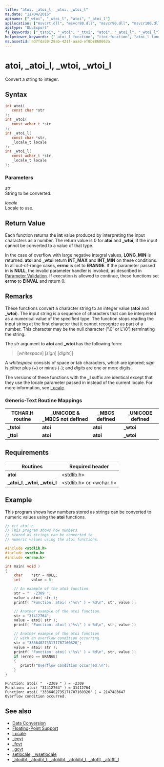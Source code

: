 ```yaml
---
title: "atoi, _atoi_l, _wtoi, _wtoi_l"
ms.date: "11/04/2016"
apiname: ["_wtoi", "_wtoi_l", "atoi", "_atoi_l"]
apilocation: ["msvcrt.dll", "msvcr80.dll", "msvcr90.dll", "msvcr100.dll", "msvcr100_clr0400.dll", "msvcr110.dll", "msvcr110_clr0400.dll", "msvcr120.dll", "msvcr120_clr0400.dll", "ucrtbase.dll", "api-ms-win-crt-convert-l1-1-0.dll"]
apitype: "DLLExport"
f1_keywords: ["_tstoi", "_wtoi", "_ttoi", "atoi", "_atoi_l", "_wtoi_l"]
helpviewer_keywords: ["_atoi_l function", "ttoi function", "atoi_l function", "string conversion, to integers", "_wtoi function", "wtoi_l function", "tstoi function", "_ttoi function", "_tstoi function", "_wtoi_l function", "atoi function", "wtoi function"]
ms.assetid: ad7fda30-28ab-421f-aaad-ef0b8868663a
---
```

# atoi, _atoi_l, _wtoi, _wtoi_l

Convert a string to integer.

## Syntax

```C
int atoi(
   const char *str
);
int _wtoi(
   const wchar_t *str
);
int _atoi_l(
   const char *str,
   _locale_t locale
);
int _wtoi_l(
   const wchar_t *str,
   _locale_t locale
);
```

### Parameters

*str*<br/>
String to be converted.

*locale*<br/>
Locale to use.

## Return Value

Each function returns the **int** value produced by interpreting the input characters as a number. The return value is 0 for **atoi** and **_wtoi**, if the input cannot be converted to a value of that type.

In the case of overflow with large negative integral values, **LONG_MIN** is returned. **atoi** and **_wtoi** return **INT_MAX** and **INT_MIN** on these conditions. In all out-of-range cases, **errno** is set to **ERANGE**. If the parameter passed in is **NULL**, the invalid parameter handler is invoked, as described in [Parameter Validation](../../c-runtime-library/parameter-validation.md). If execution is allowed to continue, these functions set **errno** to **EINVAL** and return 0.

## Remarks

These functions convert a character string to an integer value (**atoi** and **_wtoi**). The input string is a sequence of characters that can be interpreted as a numerical value of the specified type. The function stops reading the input string at the first character that it cannot recognize as part of a number. This character may be the null character ('\0' or L'\0') terminating the string.

The *str* argument to **atoi** and **_wtoi** has the following form:

> [*whitespace*] [*sign*] [*digits*]]

A *whitespace* consists of space or tab characters, which are ignored; *sign* is either plus (+) or minus (-); and *digits* are one or more digits.

The versions of these functions with the **_l** suffix are identical except that they use the locale parameter passed in instead of the current locale. For more information, see [Locale](../../c-runtime-library/locale.md).

### Generic-Text Routine Mappings

|TCHAR.H routine|_UNICODE & _MBCS not defined|_MBCS defined|_UNICODE defined|
|---------------------|------------------------------------|--------------------|-----------------------|
|**_tstoi**|**atoi**|**atoi**|**_wtoi**|
|**_ttoi**|**atoi**|**atoi**|**_wtoi**|

## Requirements

|Routines|Required header|
|--------------|---------------------|
|**atoi**|\<stdlib.h>|
|**_atoi_l**, **_wtoi**, **_wtoi_l**|\<stdlib.h> or \<wchar.h>|

## Example

This program shows how numbers stored as strings can be converted to numeric values using the **atoi** functions.

```C
// crt_atoi.c
// This program shows how numbers
// stored as strings can be converted to
// numeric values using the atoi functions.

#include <stdlib.h>
#include <stdio.h>
#include <errno.h>

int main( void )
{
    char    *str = NULL;
    int     value = 0;

    // An example of the atoi function.
    str = "  -2309 ";
    value = atoi( str );
    printf( "Function: atoi( \"%s\" ) = %d\n", str, value );

    // Another example of the atoi function.
    str = "31412764";
    value = atoi( str );
    printf( "Function: atoi( \"%s\" ) = %d\n", str, value );

    // Another example of the atoi function
    // with an overflow condition occurring.
    str = "3336402735171707160320";
    value = atoi( str );
    printf( "Function: atoi( \"%s\" ) = %d\n", str, value );
    if (errno == ERANGE)
    {
       printf("Overflow condition occurred.\n");
    }
}
```

```Output
Function: atoi( "  -2309 " ) = -2309
Function: atoi( "31412764" ) = 31412764
Function: atoi( "3336402735171707160320" ) = 2147483647
Overflow condition occurred.
```

## See also

- [Data Conversion](../../c-runtime-library/data-conversion.md)
- [Floating-Point Support](../../c-runtime-library/floating-point-support.md)
- [Locale](../../c-runtime-library/locale.md)
- [_ecvt](ecvt.md)
- [_fcvt](fcvt.md)
- [_gcvt](gcvt.md)
- [setlocale, _wsetlocale](setlocale-wsetlocale.md)
- [_atodbl, _atodbl_l, _atoldbl, _atoldbl_l, _atoflt, _atoflt_l](atodbl-atodbl-l-atoldbl-atoldbl-l-atoflt-atoflt-l.md)
